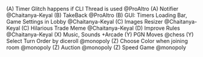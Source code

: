 (A) Timer Glitch happens if CLI Thread is used @ProAltro
(A) Notifier @Chaitanya-Keyal
(B) TakeBack @ProAltro
(B) GUI: Timers Loading Bar, Game Settings in Lobby @Chaitanya-Keyal
(C) Images Resizer @Chaitanya-Keyal
(C) Hilarious Trade Meme @Chaitanya-Keyal
(D) Improve Rules @Chaitanya-Keyal
(X) Music, Sounds +Arcade
(Y) PGN Moves @chess
(Y) Select Turn Order by diceroll @monopoly
(Z) Choose Color when joining room @monopoly
(Z) Auction @monopoly
(Z) Speed Game @monopoly
